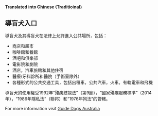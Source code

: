 #### Translated into Chinese (Traditioinal)

## 導盲犬入口

導盲犬及其導盲犬在法律上允許進入公共場所，包括：

*   商店和超市
*   咖啡館和餐館
*   酒吧和俱樂部
*   電影院和劇院
*   酒店，汽車旅館和其他住宿
*   醫療/牙科診所和醫院（手術室除外）
*   各種形式的公共交通工具，包括出租車，公共汽車，火車，有軌電車和飛機

導盲犬的使用權受1992年“殘疾歧視法”（第9節），“國家殘疾服務標準”（2014年），“1986年隱私法”（聯邦）和“1976年狗法”的管轄。

For more information visit [Guide Dogs Australia](http://guidedogsaustralia.com/)